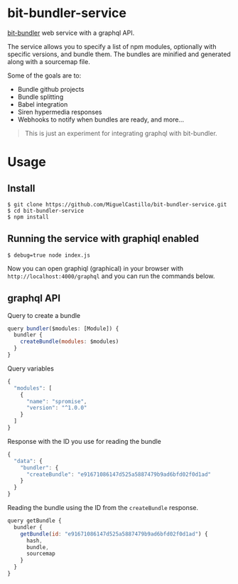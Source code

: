# bit-bundler-service
[bit-bundler](https://github.com/MiguelCastillo/bit-bundler) web service with a graphql API.

The service allows you to specify a list of npm modules, optionally with specific versions, and bundle them. The bundles are minified and generated along with a sourcemap file.

Some of the goals are to:

- Bundle github projects
- Bundle splitting
- Babel integration
- Siren hypermedia responses
- Webhooks to notify when bundles are ready, and more...

> This is just an experiment for integrating graphql with bit-bundler.

# Usage

## Install

```
$ git clone https://github.com/MiguelCastillo/bit-bundler-service.git
$ cd bit-bundler-service
$ npm install
```

## Running the service with graphiql enabled

```
$ debug=true node index.js
```

Now you can open graphiql (graphical) in your browser with `http://localhost:4000/graphql` and you can run the commands below.


## graphql API

Query to create a bundle

``` javascript
query bundler($modules: [Module]) {
  bundler {
    createBundle(modules: $modules)
  }
}
```

Query variables

``` javascript
{
  "modules": [
    {
      "name": "spromise",
      "version": "^1.0.0"
    }
  ]
}
```

Response with the ID you use for reading the bundle

``` javascript
{
  "data": {
    "bundler": {
      "createBundle": "e91671086147d525a5887479b9ad6bfd02f0d1ad"
    }
  }
}
```

Reading the bundle using the ID from the `createBundle` response.

``` javascript
query getBundle {
  bundler {
    getBundle(id: "e91671086147d525a5887479b9ad6bfd02f0d1ad") {
      hash,
      bundle,
      sourcemap
    }
  }
}
```
